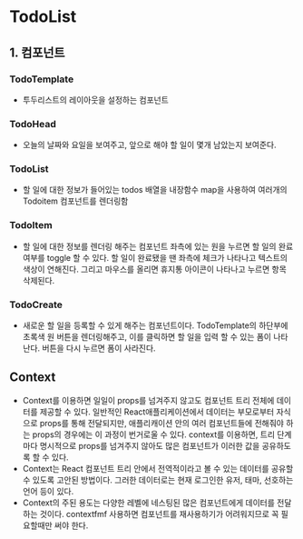 # TodoList

## 1. 컴포넌트

### TodoTemplate

- 투두리스트의 레이아웃을 설정하는 컴포넌트

### TodoHead

- 오늘의 날짜와 요일을 보여주고, 앞으로 해야 할 일이 몇개 남았는지 보여준다.

### TodoList

- 할 일에 대한 정보가 들어있는 todos 배열을 내장함수 map을 사용하여 여러개의 Todoitem 컴포넌트를 렌더링함

### TodoItem

- 할 일에 대한 정보를 렌더링 해주는 컴포넌트 좌측에 있는 원을 누르면 할 일의 완료 여부를 toggle 할 수 있다. 할 일이 완료됐을 땐 좌측에 체크가 나타나고 텍스트의 색상이 연해진다. 그리고 마우스를 올리면 휴지통 아이콘이 나타나고 누르면 항목 삭제된다.

### TodoCreate

- 새로운 할 일을 등록할 수 있게 해주는 컴포넌트이다. TodoTemplate의 하단부에 초록색 원 버튼을 렌더링해주고, 이를 클릭하면 할 일을 입력 할 수 있는 폼이 나타난다. 버튼을 다시 누르면 폼이 사라진다.

## Context

- Context를 이용하면 일일이 props를 넘겨주지 않고도 컴포넌트 트리 전체에 데이터를 제공할 수 있다. 일반적인 React애플리케이션에서 데이터는 부모로부터 자식으로 props를 통해 전달되지만, 애플리캐이션 안의 여러 컴포넌트들에 전해줘야 하는 props의 경우에는 이 과정이 번거로울 수 있다. context를 이용하면, 트리 단계마다 명시적으로 props를 넘겨주지 않아도 많은 컴포넌트가 이러한 값을 공유하도록 할 수 있다.
- Context는 React 컴포넌트 트리 안에서 전역적이라고 볼 수 있는 데이터를 공유할 수 있도록 고안된 방법이다. 그러한 데이터로는 현재 로그인한 유저, 태마, 선호하는 언어 등이 있다.
- Context의 주된 용도는 다양한 레벨에 네스팅된 많은 컴포넌트에게 데이터를 전달하는 것이다. contextfmf 사용하면 컴포넌트를 재사용하기가 어려워지므로 꼭 필요할때만 써야 한다.
